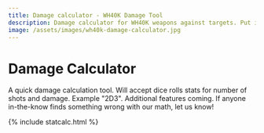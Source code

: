 ```yaml
---
title: Damage calculator - WH40K Damage Tool
description: Damage calculator for WH40K weapons against targets. Put in stats, see results. 
image: /assets/images/wh40k-damage-calculator.jpg
---
```


# Damage Calculator

A quick damage calculation tool. Will accept dice rolls stats for number of shots and damage. Example "2D3". Additional features coming. If anyone in-the-know finds something wrong with our math, let us know!

{% include statcalc.html %}